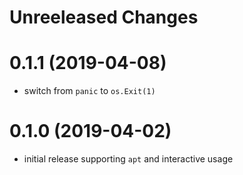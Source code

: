 # Unreeleased Changes

# 0.1.1 (2019-04-08)
* switch from `panic` to `os.Exit(1)`

# 0.1.0 (2019-04-02)
* initial release supporting `apt` and interactive usage
